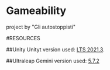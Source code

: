 # Gameability
project by "Gli autostoppisti"

#RESOURCES

##Unity
Unityt version used: [LTS 2021.3](https://download.unity3d.com/download_unity/1b156197d683/Windows64EditorInstaller/UnitySetup64-2021.3.21f1.exe).

##Ultraleap
Gemini version used: [5.7.2](https://www2.leapmotion.com/downloads/gemini/v5.7.2)

